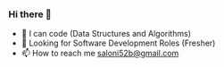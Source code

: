 ### Hi there 👋
- 🔭 I can code (Data Structures and Algorithms)
- 💬 Looking for Software Development Roles (Fresher)
- 📫 How to reach me saloni52b@gmail.com

<!--
**saloni125/saloni125** is a ✨ _special_ ✨ repository because its `README.md` (this file) appears on your GitHub profile.

###Here are some ideas to get you started:

- 🔭 I’m currently working on Data Structures and Algorithms and Data Sciencce
- 🌱 I’m currently learning Angular
- 👯 I’m looking to collaborate on Angular Projects
- 🤔 I’m looking for help with ...
- 💬 Ask me about ...
- 📫 How to reach me saloni555acc@gmail.com
- 😄 Pronouns: ...
- ⚡ Fun fact: I Try and never lok back
-->
